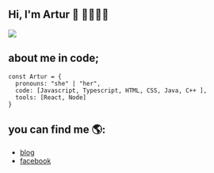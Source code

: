 ## Hi, I'm Artur 👋 👨‍🦱🧑‍💻
<img src="https://github.com/Artur2000LP/Artur2000LP/assets/113075481/b2f5a018-7d0b-4ec1-aebe-7292a2ea66fb"  style=" display: felx;  flex: right">

## about me in code;
```JS
const Artur = {
  pronouns: "she" | "her",
  code: [Javascript, Typescript, HTML, CSS, Java, C++ ],
  tools: [React, Node]
}
```
## you can find me 🌎:
   - [blog](https://github.com/Artur2000LP)
   - [facebook](https://web.facebook.com/ruhiartur.ltnaprras/?locale=es_LA)


<!--
**Artur2000LP/Artur2000LP** is a ✨ _special_ ✨ repository because its `README.md` (this file) appears on your GitHub profile.

Here are some ideas to get you started:

- 🔭 I’m currently working on ...
- 🌱 I’m currently learning ...
- 👯 I’m looking to collaborate on ...
- 🤔 I’m looking for help with ...
- 💬 Ask me about ...
- 📫 How to reach me: ...
- 😄 Pronouns: ...
- ⚡ Fun fact: ...
-->
